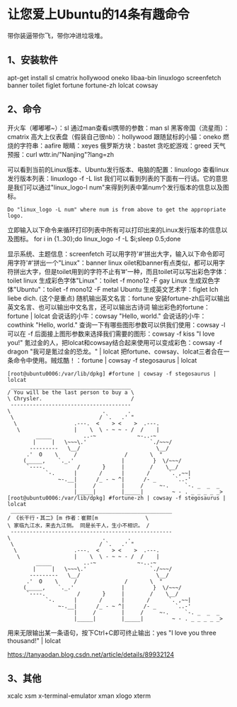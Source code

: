 # 让您爱上Ubuntu的14条有趣命令

带你装逼带你飞，带你冲进垃圾堆。

## 1、安装软件
apt-get install sl cmatrix hollywood oneko libaa-bin linuxlogo screenfetch banner toilet figlet fortune fortune-zh lolcat cowsay

## 2、命令
开火车（嘟嘟嘟~）：sl
通过man查看sl携带的参数：man sl
黑客帝国（流星雨）：cmatrix
高大上仪表盘（假装自己很nb）：hollywood
跟随鼠标的小猫：oneko
燃烧的字符串：aafire
眼睛：xeyes
俄罗斯方块：bastet
贪吃蛇游戏：greed
天气预报：curl wttr.in/"Nanjing"?lang=zh

可以看到当前的Linux版本、Ubuntu发行版本、电脑的配置：linuxlogo
查看linux发行版本列表：linuxlogo -f -L list
我们可以看到列表的下面有一行话。它的意思是我们可以通过"linux_logo-l num"来得到列表中第num个发行版本的信息以及图标。
```
Do "linux_logo -L num" where num is from above to get the appropriate logo.
```
立即输入以下命令来循环打印列表中所有可以打印出来的Linux发行版本的信息以及图标。
for i in {1..30};do linux_logo -f -L $i;sleep 0.5;done

显示系统、主题信息：screenfetch
可以用字符'#'拼出大字，输入以下命令即可用字符'#'拼出一个"Linux"：banner linux 
oilet和banner有点类似，都可以用字符拼出大字，但是toilet用到的字符不止有’#'一种，而且toilet可以写出彩色字体：toilet linux
生成彩色字体"Linux"：toilet -f mono12 -F gay Linux
生成双色字体"Ubuntu"：toilet -f mono12 -F metal Ubuntu
生成英文艺术字：figlet Ich liebe dich.   (这个是重点)
随机输出英文名言：fortune
安装fortune-zh后可以输出英文名言、也可以输出中文名言，还可以输出古诗词
输出彩色的fortune：fortune | lolcat
会说话的小牛：cowsay "Hello, world."
会说话的小牛：cowthink "Hello, world."
查询一下有哪些图形参数可以供我们使用：cowsay -l
可以在 -f 后面接上图形参数来选择我们需要的图形：cowsay -f kiss "I love you!"
氪过金的人，把lolcat和cowsay结合起来使用可以变成彩色：cowsay -f dragon "我可是氪过金的恐龙。" | lolcat
把fortune、cowsay、lolcat三者合在一条命令中使用。贼炫酷！：fortune | cowsay -f stegosaurus | lolcat
```
[root@ubuntu0006:/var/lib/dpkg] #fortune | cowsay -f stegosaurus | lolcat
 ______________________________________
/ You will be the last person to buy a \
\ Chrysler.                            /
 --------------------------------------
\                             .       .
 \                           / `.   .' "
  \                  .---.  <    > <    >  .---.
   \                 |    \  \ - ~ ~ - /  /    |
         _____          ..-~             ~-..-~
        |     |   \~~~\.'                    `./~~~/
       ---------   \__/                        \__/
      .'  O    \     /               /       \  "
     (_____,    `._.'               |         }  \/~~~/
      `----.          /       }     |        /    \__/
            `-.      |       /      |       /      `. ,~~|
                ~-.__|      /_ - ~ ^|      /- _      `..-'
                     |     /        |     /     ~-.     `-. _  _  _
                     |_____|        |_____|         ~ - . _ _ _ _ _>
[root@ubuntu0006:/var/lib/dpkg] #fortune-zh | cowsay -f stegosaurus | lolcat
 ___________________________________________________
/ 《长干行・其二》[m 作者：崔颢[m               \
\ 家临九江水，来去九江侧。 同是长干人，生小不相识。 /
 ---------------------------------------------------
\                             .       .
 \                           / `.   .' "
  \                  .---.  <    > <    >  .---.
   \                 |    \  \ - ~ ~ - /  /    |
         _____          ..-~             ~-..-~
        |     |   \~~~\.'                    `./~~~/
       ---------   \__/                        \__/
      .'  O    \     /               /       \  "
     (_____,    `._.'               |         }  \/~~~/
      `----.          /       }     |        /    \__/
            `-.      |       /      |       /      `. ,~~|
                ~-.__|      /_ - ~ ^|      /- _      `..-'
                     |     /        |     /     ~-.     `-. _  _  _
                     |_____|        |_____|         ~ - . _ _ _ _ _>
```

用来无限输出某一条语句，按下Ctrl+C即可终止输出：yes "I love you three thousand!" | lolcat

https://tanyaodan.blog.csdn.net/article/details/89932124

## 3、其他
xcalc
xsm
x-terminal-emulator
xman
xlogo
xterm
 